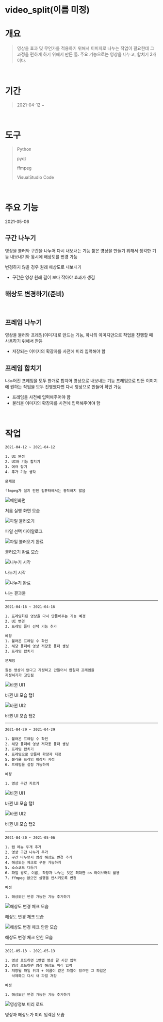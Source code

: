 # video_split(이름 미정)

# 개요

>영상을 효과 및 무언가를 적용하기 위해서 이미지로 나누는 작업이
필요한데 그 과정을 편하게 하기 위해서 만든 툴.
> 주요 기능으로는 영상을 나누고, 합치기 2개이다.
</br>

# 기간

> 2021-04-12 ~    
</br>

# 도구
>Python
>
>pyqt
>
>ffmpeg
>
>VisualStudio Code

</br>

# 주요 기능

2021-05-06

## 구간 나누기
영상을 불러와 구간을 나누어 다시 내보내는 기능 짧은 영상을 만들기 위해서 생각한 기능
내보내기와 동시에 해상도를 변경 가능

변경하지 않을 경우 원래 해상도로 내보내기

- 구간은 영상 원래 길이 보다 작아야 효과가 생김   


## 해상도 변경하기(준비)   
</br>

## 프레임 나누기
영상을 불러와 프레임(이미지)로 만드는 기능, 하나의 이미지만으로 작업을 
진행할 때 사용하기 위해서 만듬

- 저장되는 이미지의 확장자를 사전에 미리 입력해야 함
 
## 프레임 합치기
나누어진 프레임을 모두 한개로 합치어 영상으로 내보내는 기능 프레임으로 만든
이미지에 원하는 작업을 모두 진행했다면 다시 영상으로 만들어 확인 가능

- 프레임을 사전에 입력해주어야 함
- 불러올 이미지의 확장자를 사전에 입력해주어야 함   
</br>

# 작업
```
2021-04-12 ~ 2021-04-12

1. UI 완성
2. UI와 기능 합치기 
3. 에러 잡기
4. 추가 기능 생각

문제점

ffmpeg가 설치 안된 컴퓨터에서는 동작하지 않음
``` 

![메인화면](https://github.com/wlxo0401/video_split/blob/main/readme_img/1.PNG) 

처음 실행 화면 모습

![파일 불러오기](https://github.com/wlxo0401/video_split/blob/main/readme_img/2.PNG) 

파일 선택 다이알로그

![파일 불러오기 완료](https://github.com/wlxo0401/video_split/blob/main/readme_img/3.PNG) 

불러오기 완료 모습

![나누기 시작](https://github.com/wlxo0401/video_split/blob/main/readme_img/4.PNG) 

나누기 시작

![나누기 완료](https://github.com/wlxo0401/video_split/blob/main/readme_img/5.PNG) 

나눈 결과물

<hr>

```
2021-04-16 ~ 2021-04-16

1. 프레임화된 영상을 다시 만들어주는 기능 예정
2. UI 변경
3. 프레임 폴더 선택 기능 추가

예정 
1. 불러온 프레임 수 확인
2. 해당 폴더에 영상 저장용 폴더 생성
3. 프레임 합치기

문제점

원본 영상이 없다고 가정하고 만들어서 합칠때 프레임을 
지정하기가 고민됨
``` 

![바뀐 UI1](https://github.com/wlxo0401/video_split/blob/main/readme_img/6.PNG) 

바뀐 UI 모습 탭1

![바뀐 UI2](https://github.com/wlxo0401/video_split/blob/main/readme_img/7.PNG) 

바뀐 UI 모습 탭2

<hr>

```
2021-04-29 ~ 2021-04-29

1. 불러온 프레임 수 확인
2. 해당 폴더에 영상 저자용 폴더 생성
3. 프레임 합치기
4. 프레임으로 만들때 확장자 지정
5. 불러올 프레임 확장자 지정
6. 프레임을 설정 가능하게

예정 

1. 영상 구간 자르기

```

![바뀐 UI1](https://github.com/wlxo0401/video_split/blob/main/readme_img/8.PNG) 

바뀐 UI 모습 탭1

![바뀐 UI2](https://github.com/wlxo0401/video_split/blob/main/readme_img/9.PNG) 

바뀐 UI 모습 탭2

<hr>

```
2021-04-30 ~ 2021-05-06

1. 탭 메뉴 두개 추가
2. 영상 구간 나누기 추가
3. 구간 나누면서 영상 해상도 변경 추가
4. 해상도는 체크로 구분 가능하게
5. 소스코드 다듬기
6. 파일 경로, 이름, 확장자 나누는 것은 최대한 os 라이브러리 활용
7. ffmpeg 없으면 실행을 안시키도록 변경

예정 

1. 해상도만 변경 가능한 기능 추가하기

```

![해상도 변경 체크 모습](https://github.com/wlxo0401/video_split/blob/main/readme_img/10.PNG) 

해상도 변경 체크 모습

![해상도 변경 체크 안한 모습](https://github.com/wlxo0401/video_split/blob/main/readme_img/11.PNG) 

해상도 변경 체크 안한 모습

<hr>

```
2021-05-13 ~ 2021-05-13

1. 영상 로드하면 1번탭 영상 끝 시간 입력
2. 영상 로드하면 영상 해상도 미리 입력
3. 저장될 파일 위치 + 이름이 같은 파일이 있으면 그 파일은 
   삭제하고 다시 새 파일 저장

예정 

1. 해상도만 변경 가능한 기능 추가하기

```

![영상정보 미리 로드](https://github.com/wlxo0401/video_split/blob/main/readme_img/12.PNG) 

영상과 해상도가 미리 입력된 모습